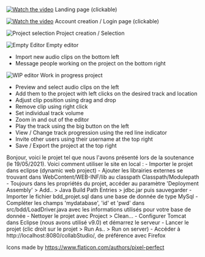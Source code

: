 [![Watch the video](https://imgur.com/57x2yfs.png)](https://youtu.be/XO4gmQ-UFTs)
Landing page (clickable)

[![Watch the video](https://imgur.com/l2LThie.png)](https://youtu.be/_pesI5PGb4U)
Account creation / Login page (clickable)

![Project selection](https://imgur.com/8GEV879.png)
Project creation / Selection

![Empty Editor](https://imgur.com/nmqNwyJ.png)
Empty editor
 - Import new audio clips on the bottom left
 - Message people working on the project on the bottom right

![WIP editor](https://imgur.com/2p83g9M.png)
Work in progress project
 - Preview and select audio clips on the left
 - Add them to the project with left clicks on the desired track and location
 - Adjust clip position using drag and drop
 - Remove clip using right click
 - Set individual track volume
 - Zoom in and out of the editor
 - Play the track using the big button on the left
 - View / Change track progression using the red line indicator
 - Invite other users using their username at the top right
 - Save / Export the project at the top right

Bonjour,
voici le projet tel que nous l'avons présenté lors de la soutenance (le 19/05/2021). 
Voici comment utiliser le site en local :
	- Importer le projet dans eclipse (dynamic web project)
	- Ajouter les librairies externes se trouvant dans WebContent/WEB-INF/lib au classpath Classpath/Modulepath 
	- Toujours dans les propriétés du projet, accéder au paramètre 'Deployment Assembly' > Add.. > Java Build Path Entries > jdbc.jar puis sauvegarder
	- Importer le fichier bdd_projet.sql dans une base de donnée de type MySql 
	- Compléter les champs 'mydatabase', 'id' et 'pwd' dans src/bdd/LoadDriver.java avec les informations utilisés pour votre base de donnée
	- Nettoyer le projet avec Project > Clean...
	- Configurer Tomcat dans Eclipse (nous avons utilisé v9.0) et démarrez le serveur
	- Lancer le projet (clic droit sur le projet > Run As.. > Run on server)
	- Accéder à http://localhost:8080/collabStudio/, de préférence avec Firefox


Icons made by https://www.flaticon.com/authors/pixel-perfect
